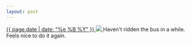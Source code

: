 ```yaml
---
layout: post
---
```


<p>
  <a href="/240">
    <time>{{ page.date | date: "%e %B %Y" }}</time>
    <img src="https://s3.amazonaws.com/life.aaronjgreenberg.com/240.jpg">
  </a>
  Haven't ridden the bus in a while. Feels nice to do it again.
</p>
